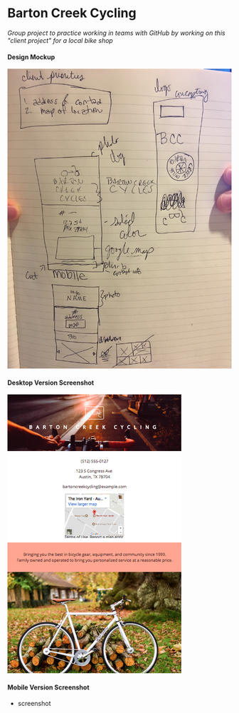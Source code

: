# Barton Creek Cycling

*Group project to practice working in teams with GitHub by working on this "client project" for a local bike shop*

#### Design Mockup
![alt text](images/sc1.jpg "img 1")

#### Desktop Version Screenshot
![alt text](images/final.png "final")

#### Mobile Version Screenshot
- screenshot

